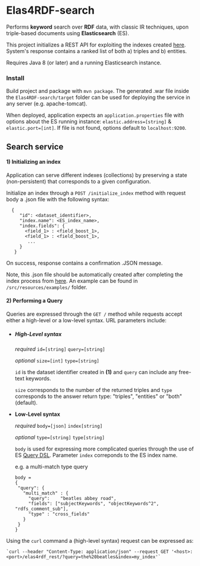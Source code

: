 # Elas4RDF-search 
Performs **keyword** search over **RDF** data, with classic IR techniques, upon triple-based documents using **Elasticsearch** (ES).

This project initializes a REST API for exploiting the indexes created [here](https://github.com/SemanticAccessAndRetrieval/Elas4RDF-index). 
System's response contains a ranked list of both a) triples and b) entities. 

Requires Java 8 (or later) and a running Elasticsearch instance.

### Install
Build project and package with `mvn package`. The generated .war file inside the `Elas4RDF-search/target` 
folder can be used for deploying the service in any server (e.g. apache-tomcat).

When deployed, application expects an `application.properties` file with options about the ES running instance: `elastic.address=[string]` & `elastic.port=[int]`. 
If file is not found, options default to `localhost:9200`.
## Search service 

#### 1) Initializing an index
Application can serve different indexes (collections) by preserving a state (non-persistent) that corresponds to a given configuration. 

Initialize an index through a `POST /initialize_index` method with request body a .json file with the following
syntax:

```
  {
     "id": <dataset_identifier>,
     "index.name": <ES_index_name>,
     "index.fields": {
       <field_1> : <field_boost_1>,
       <field_1> : <field_boost_1>,
        ...
     }
   }
```

On success, response contains a confirmation .JSON message. 

Note, this .json file should be automatically created after completing the index process from [here](https://github.com/SemanticAccessAndRetrieval/Elas4RDF-index). An example
can be found in `/src/resources/examples/` folder.

#### 2) Performing a Query

Queries are expressed through the `GET /` method while requests accept either a high-level or a low-level syntax. URL parameters include:

* ##### High-Level syntax

   _required_ `id=[string]` `query=[string]`
   
   _optional_ `size=[int]`  `type=[string]`
    
    `id` is the dataset identifier created in **(1)** and
    `query` can include any free-text keywords. 
    
    `size` corresponds to the number of the returned triples and
    `type` corresponds to the answer return type: "triples", "entities" or "both" (default).
    
            
* **Low-Level syntax**   

    _required_ `body=[json]` `index[string]`
    
    _optional_ `type=[string]` `type[string]`
    
    `body` is used for expressing more complicated queries through the use of ES [Query DSL](https://www.elastic.co/guide/en/elasticsearch/reference/current/query-dsl.html).
    Parameter `index` correponds to the ES index name.
    
    e.g. a multi-match type query
   ```
  body = 
  {
    "query": {
      "multi_match" : {
        "query":    "beatles abbey road", 
        "fields": ["subjectKeywords", "objectKeywords^2", "rdfs_comment_sub"],
        "type" : "cross_fields"
      }
    }
  }
    ```
    
    
     
 Using the `curl` command a (high-level syntax) request can be expressed as:
 
    `curl --header "Content-Type: application/json" --request GET '<host>:<port>/elas4rdf_rest/?query=the%20beatles&index=my_index'`
      
